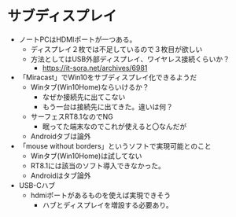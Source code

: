 # サブディスプレイ

  - ノートPCはHDMIポートが一つある。
    - ディスプレイ２枚では不足しているので３枚目が欲しい
    - 方法としてはUSB外部ディスプレイ、ワイヤレス接続くらいか？
      - https://it-sora.net/archives/6981
  - 「Miracast」でWin10をサブディスプレイ化できるようだ
    - Winタブ(Win10Home)ならいけるか？
      - なぜか接続先に出てこない
      - もう一台は接続先に出てきた。違いは何？
    - サーフェスRT8.1なのでNG
      - 眠ってた端末なのでこれが使えると〇なんだが
    - Androidタブは論外
  - 「mouse without borders」というソフトで実現可能とのこと
    - Winタブ(Win10Home)は試してない
    - RT8.1には該当のソフト導入できなかった。
    - Androidはタブ論外
  - USB-Cハブ
    - hdmiポートがあるものを使えば実現できそう
      - ハブとディスプレイを増設する必要あり。
